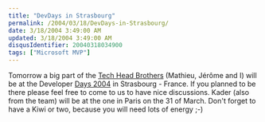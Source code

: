 ```yaml
---
title: "DevDays in Strasbourg"
permalink: /2004/03/18/DevDays-in-Strasbourg/
date: 3/18/2004 3:49:00 AM
updated: 3/18/2004 3:49:00 AM
disqusIdentifier: 20040318034900
tags: ["Microsoft MVP"]
---
```

Tomorrow a big part of the [Tech Head Brothers](http://www.techheadbrothers.com/) (Mathieu, Jérôme and I) will be at the Developer [Days 2004](http://www.microsoft.com/france/msdn/devdays2004/default.mspx) in Strasbourg - France. If you planned to be there please feel free to come to us to have nice discussions. Kader (also from the team) will be at the one in Paris on the 31 of March. Don't forget to have a Kiwi or two, because you will need lots of energy ;-)
